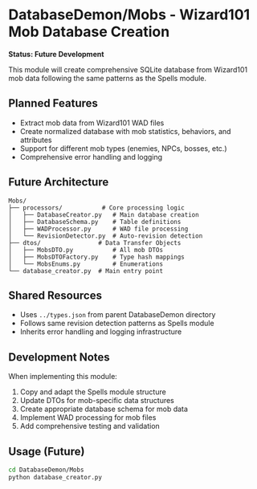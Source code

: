 # DatabaseDemon/Mobs - Wizard101 Mob Database Creation

**Status: Future Development**

This module will create comprehensive SQLite database from Wizard101 mob data following the same patterns as the Spells module.

## Planned Features

- Extract mob data from Wizard101 WAD files
- Create normalized database with mob statistics, behaviors, and attributes
- Support for different mob types (enemies, NPCs, bosses, etc.)
- Comprehensive error handling and logging

## Future Architecture

```
Mobs/
├── processors/           # Core processing logic
│   ├── DatabaseCreator.py   # Main database creation
│   ├── DatabaseSchema.py    # Table definitions  
│   ├── WADProcessor.py      # WAD file processing
│   └── RevisionDetector.py  # Auto-revision detection
├── dtos/                # Data Transfer Objects
│   ├── MobsDTO.py           # All mob DTOs
│   ├── MobsDTOFactory.py    # Type hash mappings
│   └── MobsEnums.py         # Enumerations
└── database_creator.py  # Main entry point
```

## Shared Resources

- Uses `../types.json` from parent DatabaseDemon directory
- Follows same revision detection patterns as Spells module
- Inherits error handling and logging infrastructure

## Development Notes

When implementing this module:
1. Copy and adapt the Spells module structure
2. Update DTOs for mob-specific data structures
3. Create appropriate database schema for mob data
4. Implement WAD processing for mob files
5. Add comprehensive testing and validation

## Usage (Future)

```bash
cd DatabaseDemon/Mobs
python database_creator.py
```